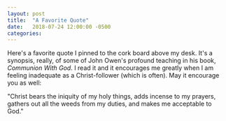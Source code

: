 ```yaml
---
layout: post
title:  "A Favorite Quote"
date:   2018-07-24 12:00:00 -0500
categories:
---
```

Here's a favorite quote I pinned to the cork board above my desk. It's a synopsis, really, of some of John Owen's profound teaching in his book, *Communion With God*. I read it and it encourages me greatly when I am feeling inadequate as a Christ-follower (which is often). May it encourage you as well:

"Christ bears the iniquity of my holy things, adds incense to my prayers, gathers out all the weeds from my duties, and makes me acceptable to God."